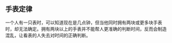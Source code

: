 ## 手表定律 

一个人有一只表时，可以知道现在是几点钟，但当他同时拥有两块或更多块手表时，却无法确定。拥有两块以上的手表并不能帮人更准确的判断时间，反而会制造混乱，让看表的人失去对时间的正确判断。
